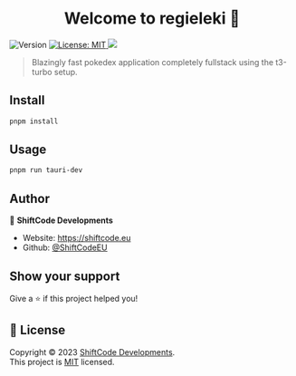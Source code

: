 <h1 align="center">Welcome to regieleki 👋</h1>
<p>
  <img alt="Version" src="https://img.shields.io/badge/version-0.0.1-blue.svg?cacheSeconds=2592000" />
  <a href="https://github.com/ShiftCodeEU/Regieleki/blob/main/LICENCE" target="_blank">
    <img alt="License: MIT" src="https://img.shields.io/badge/License-MIT-yellow.svg" />
  </a>
  <a href="https://github.com/ShiftCodeEU/Regieleki/actions/workflows/ci.yml">
    <img src="https://github.com/ShiftCodeEU/Regieleki/actions/workflows/ci.yml/badge.svg?branch=main"/>
  </a>
</p>

> Blazingly fast pokedex application completely fullstack using the t3-turbo setup.

## Install

```sh
pnpm install
```

## Usage

```sh
pnpm run tauri-dev
```

## Author

👤 **ShiftCode Developments**

- Website: https://shiftcode.eu
- Github: [@ShiftCodeEU](https://github.com/ShiftCodeEU)

## Show your support

Give a ⭐️ if this project helped you!

## 📝 License

Copyright © 2023 [ShiftCode Developments](https://github.com/ShiftCodeEU).<br />
This project is [MIT](https://github.com/ShiftCodeEU/Regieleki/blob/main/LICENCE) licensed.
